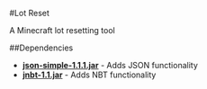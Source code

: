 #Lot Reset

A Minecraft lot resetting tool

##Dependencies

+ **[json-simple-1.1.1.jar](https://github.com/fangyidong/json-simple)** - Adds JSON functionality
+ **[jnbt-1.1.jar](http://jnbt.sourceforge.net)** - Adds NBT functionality
